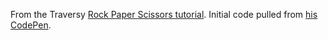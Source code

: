 From the Traversy [Rock Paper Scissors tutorial](https://www.youtube.com/watch?v=WR_pWXJZiRY). Initial code pulled from [his CodePen](https://codepen.io/bradtraversy/pen/wLgPzr).
